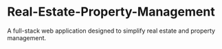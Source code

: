 # Real-Estate-Property-Management
A full-stack web application designed to simplify real estate and property management. 
